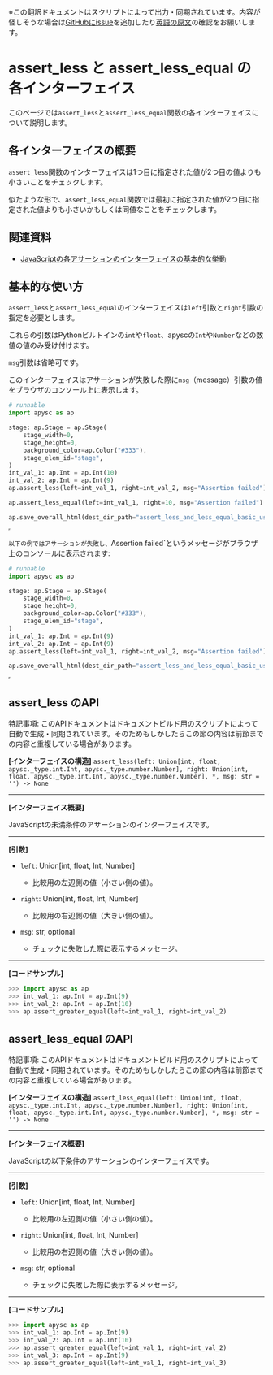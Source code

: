 <span class="inconspicuous-txt">※この翻訳ドキュメントはスクリプトによって出力・同期されています。内容が怪しそうな場合は<a href="https://github.com/simon-ritchie/apysc/issues" target="_blank">GitHubにissue</a>を追加したり[英語の原文](https://simon-ritchie.github.io/apysc/en/assert_less_and_less_equal.html)の確認をお願いします。</span>

# assert_less と assert_less_equal の各インターフェイス

このページでは`assert_less`と`assert_less_equal`関数の各インターフェイスについて説明します。

## 各インターフェイスの概要

`assert_less`関数のインターフェイスは1つ目に指定された値が2つ目の値よりも小さいことをチェックします。

似たような形で、`assert_less_equal`関数では最初に指定された値が2つ目に指定された値よりも小さいかもしくは同値なことをチェックします。

## 関連資料

- [JavaScriptの各アサーションのインターフェイスの基本的な挙動](jp_assertion_basic_behavior.md)

## 基本的な使い方

`assert_less`と`assert_less_equal`のインターフェイスは`left`引数と`right`引数の指定を必要とします。

これらの引数はPythonビルトインの`int`や`float`、apyscの`Int`や`Number`などの数値の値のみ受け付けます。

`msg`引数は省略可です。

このインターフェイスはアサーションが失敗した際に`msg`（message）引数の値をブラウザのコンソール上に表示します。

```py
# runnable
import apysc as ap

stage: ap.Stage = ap.Stage(
    stage_width=0,
    stage_height=0,
    background_color=ap.Color("#333"),
    stage_elem_id="stage",
)
int_val_1: ap.Int = ap.Int(10)
int_val_2: ap.Int = ap.Int(9)
ap.assert_less(left=int_val_1, right=int_val_2, msg="Assertion failed")

ap.assert_less_equal(left=int_val_1, right=10, msg="Assertion failed")

ap.save_overall_html(dest_dir_path="assert_less_and_less_equal_basic_usage_1/")
```

<iframe src="static/assert_less_and_less_equal_basic_usage_1/index.html" width="0" height="0"></iframe>

`以下の例ではアサーションが失敗し、`Assertion failed`というメッセージがブラウザ上のコンソールに表示されます:

```py
# runnable
import apysc as ap

stage: ap.Stage = ap.Stage(
    stage_width=0,
    stage_height=0,
    background_color=ap.Color("#333"),
    stage_elem_id="stage",
)
int_val_1: ap.Int = ap.Int(9)
int_val_2: ap.Int = ap.Int(9)
ap.assert_less(left=int_val_1, right=int_val_2, msg="Assertion failed")

ap.save_overall_html(dest_dir_path="assert_less_and_less_equal_basic_usage_2/")
```

<iframe src="static/assert_less_and_less_equal_basic_usage_2/index.html" width="0" height="0"></iframe>

## assert_less のAPI

<span class="inconspicuous-txt">特記事項: このAPIドキュメントはドキュメントビルド用のスクリプトによって自動で生成・同期されています。そのためもしかしたらこの節の内容は前節までの内容と重複している場合があります。</span>

**[インターフェイスの構造]** `assert_less(left: Union[int, float, apysc._type.int.Int, apysc._type.number.Number], right: Union[int, float, apysc._type.int.Int, apysc._type.number.Number], *, msg: str = '') -> None`<hr>

**[インターフェイス概要]**

JavaScriptの未満条件のアサーションのインターフェイスです。<hr>

**[引数]**

- `left`: Union[int, float, Int, Number]
  - 比較用の左辺側の値（小さい側の値）。

- `right`: Union[int, float, Int, Number]
  - 比較用の右辺側の値（大きい側の値）。

- `msg`: str, optional
  - チェックに失敗した際に表示するメッセージ。

<hr>

**[コードサンプル]**

```py
>>> import apysc as ap
>>> int_val_1: ap.Int = ap.Int(9)
>>> int_val_2: ap.Int = ap.Int(10)
>>> ap.assert_greater_equal(left=int_val_1, right=int_val_2)
```

## assert_less_equal のAPI

<span class="inconspicuous-txt">特記事項: このAPIドキュメントはドキュメントビルド用のスクリプトによって自動で生成・同期されています。そのためもしかしたらこの節の内容は前節までの内容と重複している場合があります。</span>

**[インターフェイスの構造]** `assert_less_equal(left: Union[int, float, apysc._type.int.Int, apysc._type.number.Number], right: Union[int, float, apysc._type.int.Int, apysc._type.number.Number], *, msg: str = '') -> None`<hr>

**[インターフェイス概要]**

JavaScriptの以下条件のアサーションのインターフェイスです。<hr>

**[引数]**

- `left`: Union[int, float, Int, Number]
  - 比較用の左辺側の値（小さい側の値）。

- `right`: Union[int, float, Int, Number]
  - 比較用の右辺側の値（大きい側の値）。

- `msg`: str, optional
  - チェックに失敗した際に表示するメッセージ。

<hr>

**[コードサンプル]**

```py
>>> import apysc as ap
>>> int_val_1: ap.Int = ap.Int(9)
>>> int_val_2: ap.Int = ap.Int(10)
>>> ap.assert_greater_equal(left=int_val_1, right=int_val_2)
>>> int_val_3: ap.Int = ap.Int(9)
>>> ap.assert_greater_equal(left=int_val_1, right=int_val_3)
```